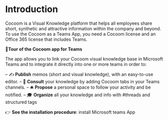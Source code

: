 # Introduction
Cocoom is a Visual Knowledge platform that helps all employees share short, synthetic and attractive information within the company and beyond.  To use the Cocoom as a Teams App, you need a Cocoom license and an Office 365 license that includes Teams. 


👀**Tour of the Cocoom app for Teams**

The app allows you to link your Cocoom visual knowledge base in Microsoft Teams and to integrate it directly into one or more teams in order to:

– ✍️ **Publish** memos (short and visual knowledge), with an easy-to-use editor.
– 📌 **Consult** your knowledge by adding Cocoom tabs in your Teams channels.
– 🛎 **Propose** a personal space to follow your activity and be notified.
–  🎓 **Organize** all your knowledge and info with #threads and structured tags

👉 **See the installation procedure**: install Microsoft teams App

